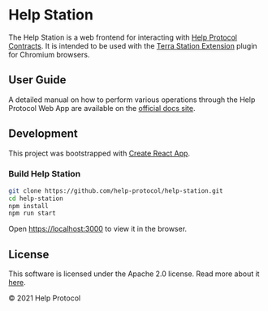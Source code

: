 # Help Station

The Help Station is a web frontend for interacting with [Help Protocol Contracts](https://github.com/Help-Protocol/help-contracts). It is intended to be used with the [Terra Station Extension](https://terra.money/extension) plugin for Chromium browsers.

## User Guide

A detailed manual on how to perform various operations through the Help Protocol Web App are available on the [official docs site](https://docs.help.protocol.onchain.engineer/user-guide/getting-started).

## Development

This project was bootstrapped with [Create React App](https://github.com/facebook/create-react-app).

### Build Help Station

```sh
git clone https://github.com/help-protocol/help-station.git
cd help-station
npm install
npm run start
```
Open [https://localhost:3000](https://localhost:3000) to view it in the browser.

## License

This software is licensed under the Apache 2.0 license. Read more about it [here](./LICENSE).

© 2021 Help Protocol
